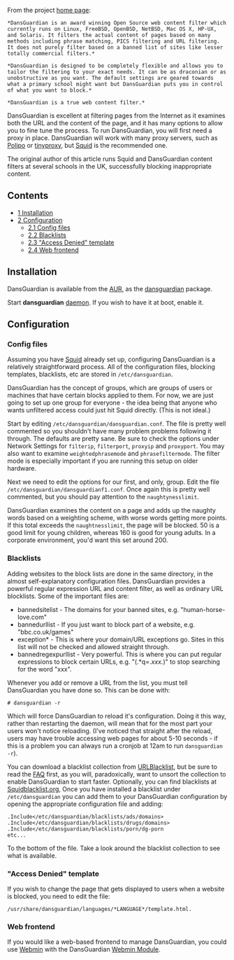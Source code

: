 From the project [home page](http://dansguardian.org):

	*DansGuardian is an award winning Open Source web content filter which currently runs on Linux, FreeBSD, OpenBSD, NetBSD, Mac OS X, HP-UX, and Solaris. It filters the actual content of pages based on many methods including phrase matching, PICS filtering and URL filtering. It does not purely filter based on a banned list of sites like lesser totally commercial filters.*

	*DansGuardian is designed to be completely flexible and allows you to tailor the filtering to your exact needs. It can be as draconian or as unobstructive as you want. The default settings are geared towards what a primary school might want but DansGuardian puts you in control of what you want to block.*

	*DansGuardian is a true web content filter.*

DansGuardian is excellent at filtering pages from the Internet as it examines both the URL and the content of the page, and it has many options to allow you to fine tune the process. To run DansGuardian, you will first need a proxy in place. DansGuardian will work with many proxy servers, such as [Polipo](/index.php/Polipo "Polipo") or [tinyproxy](https://www.archlinux.org/packages/?name=tinyproxy), but [Squid](/index.php/Squid "Squid") is the recommended one.

The original author of this article runs Squid and DansGuardian content filters at several schools in the UK, successfully blocking inappropriate content.

## Contents

*   [1 Installation](#Installation)
*   [2 Configuration](#Configuration)
    *   [2.1 Config files](#Config_files)
    *   [2.2 Blacklists](#Blacklists)
    *   [2.3 "Access Denied" template](#.22Access_Denied.22_template)
    *   [2.4 Web frontend](#Web_frontend)

## Installation

DansGuardian is available from the [AUR](/index.php/AUR "AUR"), as the [dansguardian](https://aur.archlinux.org/packages/dansguardian/) package.

Start **dansguardian** [daemon](/index.php/Daemon "Daemon"). If you wish to have it at boot, enable it.

## Configuration

### Config files

Assuming you have [Squid](/index.php/Squid "Squid") already set up, configuring DansGuardian is a relatively straightforward process. All of the configuration files, blocking templates, blacklists, etc are stored in `/etc/dansguardian`.

DansGuardian has the concept of groups, which are groups of users or machines that have certain blocks applied to them. For now, we are just going to set up one group for everyone - the idea being that anyone who wants unfiltered access could just hit Squid directly. (This is not ideal.)

Start by editing `/etc/dansguardian/dansguardian.conf`. The file is pretty well commented so you shouldn't have many problem problems following it through. The defaults are pretty sane. Be sure to check the options under Network Settings for `filterip`, `filterport`, `proxyip` and `proxyport`. You may also want to examine `weightedphrasemode` and `phrasefiltermode`. The filter mode is especially important if you are running this setup on older hardware.

Next we need to edit the options for our first, and only, group. Edit the file `/etc/dansguardian/dansguardianf1.conf`. Once again this is pretty well commented, but you should pay attention to the `naughtynesslimit`.

DansGuardian examines the content on a page and adds up the naughty words based on a weighting scheme, with worse words getting more points. If this total exceeds the `naughtnesslimit`, the page will be blocked. 50 is a good limit for young children, whereas 160 is good for young adults. In a corporate environment, you'd want this set around 200.

### Blacklists

Adding websites to the block lists are done in the same directory, in the almost self-explanatory configuration files. DansGuardian provides a powerful regular expression URL and content filter, as well as ordinary URL blocklists. Some of the important files are:

*   bannedsitelist - The domains for your banned sites, e.g. "human-horse-love.com"
*   bannedurllist - If you just want to block part of a website, e.g. "bbc.co.uk/games"
*   exception* - This is where your domain/URL exceptions go. Sites in this list will not be checked and allowed straight through.
*   bannedregexpurllist - Very powerful. This is where you can put regular expressions to block certain URLs, e.g. "(.*q=.*xxx.*)" to stop searching for the word "xxx".

Whenever you add or remove a URL from the list, you must tell DansGuardian you have done so. This can be done with:

```
# dansguardian -r

```

Which will force DansGuardian to reload it's configuration. Doing it this way, rather than restarting the daemon, will mean that for the most part your users won't notice reloading. (I've noticed that straight after the reload, users may have trouble accessing web pages for about 5-10 seconds - if this is a problem you can always run a cronjob at 12am to run `dansguardian -r`).

You can download a blacklist collection from [URLBlacklist](http://urlblacklist.com), but be sure to read the [FAQ](http://urlblacklist.com/?sec=faq) first, as you will, paradoxically, want to unsort the collection to enable DansGuardian to start faster. Optionally, you can find blacklists at [Squidblacklist.org](http://www.squidblacklist.org), Once you have installed a blacklist under `/etc/dansguardian` you can add them to your DansGuardian configuration by opening the appropriate configuration file and adding:

```
.Include</etc/dansguardian/blacklists/ads/domains>
.Include</etc/dansguardian/blacklists/drugs/domains>
.Include</etc/dansguardian/blacklists/porn/dg-porn
etc...

```

To the bottom of the file. Take a look around the blacklist collection to see what is available.

### "Access Denied" template

If you wish to change the page that gets displayed to users when a website is blocked, you need to edit the file:

```
/usr/share/dansguardian/languages/*LANGUAGE*/template.html.

```

### Web frontend

If you would like a web-based frontend to manage DansGuardian, you could use [Webmin](/index.php/Webmin "Webmin") with the DansGuardian [Webmin Module](http://sourceforge.net/projects/dgwebminmodule/).